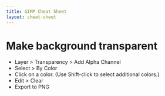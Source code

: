 ```yaml
---
title: GIMP Cheat Sheet
layout: cheat-sheet
---
```


# Make background transparent

* Layer > Transparency > Add Alpha Channel
* Select > By Color
* Click on a color. (Use Shift-click to select additional colors.)
* Edit > Clear
* Export to PNG

